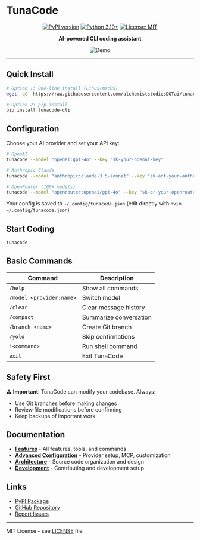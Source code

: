 # TunaCode

<div align="center">

[![PyPI version](https://badge.fury.io/py/tunacode-cli.svg)](https://badge.fury.io/py/tunacode-cli)
[![Python 3.10+](https://img.shields.io/badge/python-3.10+-blue.svg)](https://www.python.org/downloads/)
[![License: MIT](https://img.shields.io/badge/License-MIT-yellow.svg)](https://opensource.org/licenses/MIT)

**AI-powered CLI coding assistant**

![Demo](docs/assets/demo.gif)

</div>

---

## Quick Install

```bash
# Option 1: One-line install (Linux/macOS)
wget -qO- https://raw.githubusercontent.com/alchemiststudiosDOTai/tunacode/master/scripts/install_linux.sh | bash

# Option 2: pip install
pip install tunacode-cli
```

## Configuration

Choose your AI provider and set your API key:

```bash
# OpenAI
tunacode --model "openai:gpt-4o" --key "sk-your-openai-key"

# Anthropic Claude  
tunacode --model "anthropic:claude-3.5-sonnet" --key "sk-ant-your-anthropic-key"

# OpenRouter (100+ models)
tunacode --model "openrouter:openai/gpt-4o" --key "sk-or-your-openrouter-key"
```

Your config is saved to `~/.config/tunacode.json` (edit directly with `nvim ~/.config/tunacode.json`)

## Start Coding

```bash
tunacode
```

## Basic Commands

| Command | Description |
| ------- | ----------- |
| `/help` | Show all commands |
| `/model <provider:name>` | Switch model |
| `/clear` | Clear message history |
| `/compact` | Summarize conversation |
| `/branch <name>` | Create Git branch |
| `/yolo` | Skip confirmations |
| `!<command>` | Run shell command |
| `exit` | Exit TunaCode |

## Safety First

⚠️ **Important**: TunaCode can modify your codebase. Always:
- Use Git branches before making changes
- Review file modifications before confirming
- Keep backups of important work

## Documentation

- [**Features**](docs/FEATURES.md) - All features, tools, and commands
- [**Advanced Configuration**](docs/ADVANCED-CONFIG.md) - Provider setup, MCP, customization
- [**Architecture**](docs/ARCHITECTURE.md) - Source code organization and design
- [**Development**](docs/DEVELOPMENT.md) - Contributing and development setup

## Links

- [PyPI Package](https://pypi.org/project/tunacode-cli/)
- [GitHub Repository](https://github.com/alchemiststudiosDOTai/tunacode)
- [Report Issues](https://github.com/alchemiststudiosDOTai/tunacode/issues)

---

MIT License - see [LICENSE](LICENSE) file